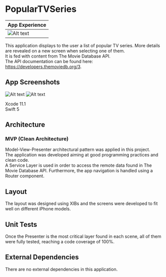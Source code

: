 # PopularTVSeries
| App Experience |
| ------------------- |
| ![Alt text](https://i.imgur.com/mCKq5im.gif) |

This application displays to the user a list of popular TV series. More details are revealed on a new screen when selecting one of them.  
It is fed with content from The Movie Database API.  
The API documentation can be found here: ​https://developers.themoviedb.org/3.

## App Screenshots
![Alt text](https://i.imgur.com/Phvxc1D.png)
![Alt text](https://i.imgur.com/4rDeff1.png)
   
Xcode 11.1  
Swift 5

## Architecture

### MVP (Clean Architecture)
Model-View-Presenter architectural pattern was applied in this project.  
The application was developed aiming at good programming practices and clean code.  
A Service Layer is used in order to access the remote data found in The Movie Database API. Furthermore, the app navigation is handled using a Router component.

## Layout
The layout was designed using XIBs and the screens were developed to fit well on different iPhone models.

## Unit Tests
Once the Presenter is the most critical layer found in each scene, all of them were fully tested, reaching a code coverage of 100%.

## External Dependencies
There are no external dependencies in this application.

